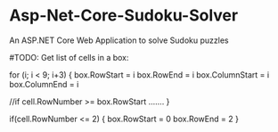 # Asp-Net-Core-Sudoku-Solver
An ASP.NET Core Web Application to solve Sudoku puzzles

#TODO: Get list of cells in a box:

for (i; i < 9; i+3)
{
box.RowStart = i
box.RowEnd = i
box.ColumnStart = i
box.ColumnEnd = i

//if cell.RowNumber >= box.RowStart .......
}

if(cell.RowNumber <= 2)
{
box.RowStart = 0
box.RowEnd = 2
}
